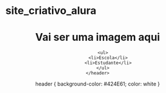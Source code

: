 # site_criativo_alura

<!DOCTYPE html>
<html lang="en">
<head>
    <meta charset="UTF-8">
    <meta name="viewport" content="width=device-width, initial-scale=1.0">
    <title>Document</title>
    <link rel="stylesheet" href="style.css">
</head>
<body>
    <header>
        <h1>Vai ser uma imagem aqui</h1>

        <ul>
            <li>Escola</li>
            <li>Estudante</li>
        </ul>
    </header>
</body>
</html>

header {
    background-color: #424E61;
    color: white
}
